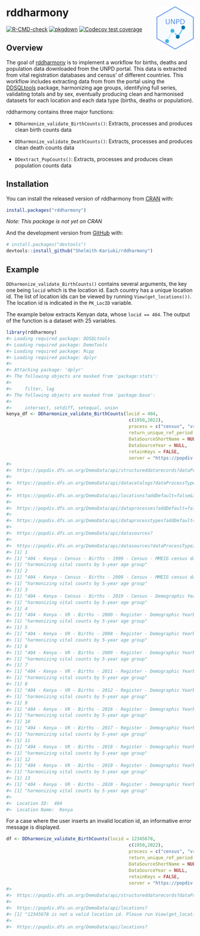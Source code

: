 
# rddharmony <a href='https://github.com/Shelmith-Kariuki/rddharmony'><img src='man/figures/logo.png' align="right" width="100" /></a>

<!-- badges: start -->

[![R-CMD-check](https://github.com/Shelmith-Kariuki/rddharmony/workflows/R-CMD-check/badge.svg)](https://github.com/Shelmith-Kariuki/rddharmony/actions)
[![pkgdown](https://github.com/Shelmith-Kariuki/rddharmony/actions/workflows/pkgdown.yaml/badge.svg)](https://github.com/Shelmith-Kariuki/rddharmony/actions)
[![Codecov test
coverage](https://codecov.io/gh/Shelmith-Kariuki/rddharmony/branch/master/graph/badge.svg)](https://codecov.io/gh/Shelmith-Kariuki/rddharmony?branch=master)

<!-- badges: end -->

## Overview

The goal of [rddharmony](https://github.com/Shelmith-Kariuki/rddharmony)
is to implement a workflow for births, deaths and population data
downloaded from the UNPD portal. This data is extracted from vital
registration databases and census’ of different countries. This workflow
includes extracting data from from the portal using the
[DDSQLtools](https://github.com/timriffe/DDSQLtools) package,
harmonizing age groups, identifying full series, validating totals and
by sex, eventually producing clean and harmonised datasets for each
location and each data type (births, deaths or population).

rddharmony contains three major functions:

  - `DDharmonize_validate_BirthCounts()`: Extracts, processes and
    produces clean birth counts data

  - `DDharmonize_validate_DeathCounts()`: Extracts, processes and
    produces clean death counts data

  - `DDextract_PopCounts()`: Extracts, processes and produces clean
    population counts data

## Installation

You can install the released version of rddharmony from
[CRAN](https://CRAN.R-project.org) with:

``` r
install.packages("rddharmony")
```

*Note: This package is not yet on CRAN*

And the development version from [GitHub](https://github.com/) with:

``` r
# install.packages("devtools")
devtools::install_github("Shelmith-Kariuki/rddharmony")
```

## Example

`DDharmonize_validate_BirthCounts()` contains several arguments, the key
one being `locid` which is the location id. Each country has a unique
location id. The list of location ids can be viewed by running
`View(get_locations())`. The location id is indicated in the `PK_LocID`
variable.

The example below extracts Kenyan data, whose `locid == 404`. The output
of the function is a dataset with 25 variables.

``` r
library(rddharmony)
#> Loading required package: DDSQLtools
#> Loading required package: DemoTools
#> Loading required package: Rcpp
#> Loading required package: dplyr
#> 
#> Attaching package: 'dplyr'
#> The following objects are masked from 'package:stats':
#> 
#>     filter, lag
#> The following objects are masked from 'package:base':
#> 
#>     intersect, setdiff, setequal, union
kenya_df <- DDharmonize_validate_BirthCounts(locid = 404,
                                              c(1950,2022),
                                              process = c("census", "vr"),
                                              return_unique_ref_period = TRUE,
                                              DataSourceShortName = NULL,
                                              DataSourceYear = NULL,
                                              retainKeys = FALSE,
                                              server = "https://popdiv.dfs.un.org/DemoData/api/")
#> 
#>  https://popdiv.dfs.un.org/DemoData/api/structureddatarecords?dataProcessIds=2,36&startYear=1950&endYear=2022&indicatorIds=159,170&locIds=404&locAreaTypeIds=2&subGroupIds=2 
#> 
#>  https://popdiv.dfs.un.org/DemoData/api/datacatalogs?dataProcessTypeIds=2&locIds=404&addDefault=false 
#> 
#>  https://popdiv.dfs.un.org/DemoData/api/locations?addDefault=false&includeDependencies=false&includeFormerCountries=false 
#> 
#>  https://popdiv.dfs.un.org/DemoData/api/dataprocesses?addDefault=false 
#> 
#>  https://popdiv.dfs.un.org/DemoData/api/dataprocesstypes?addDefault=false 
#> 
#>  https://popdiv.dfs.un.org/DemoData/api/datasources? 
#> 
#>  https://popdiv.dfs.un.org/DemoData/api/datasources?dataProcessTypeIds=2,36&locIds=404&addDefault=false 
#> [1] 1
#> [1] "404 - Kenya - Census - Births - 1999 - Census - MMEIG census data compilation for maternal mortality analysis - De-facto - Recent births - Fair"
#> [1] "harmonizing vital counts by 5-year age group"
#> [1] 2
#> [1] "404 - Kenya - Census - Births - 2009 - Census - MMEIG census data compilation for maternal mortality analysis - De-facto - Recent births - Fair"
#> [1] "harmonizing vital counts by 5-year age group"
#> [1] 3
#> [1] "404 - Kenya - Census - Births - 2019 - Census - Demographic Yearbook - De-facto - Recent births - Unknown"
#> [1] "harmonizing vital counts by 5-year age group"
#> [1] 4
#> [1] "404 - Kenya - VR - Births - 2000 - Register - Demographic Yearbook - Year of occurrence - Direct - Low"
#> [1] "harmonizing vital counts by 5-year age group"
#> [1] 5
#> [1] "404 - Kenya - VR - Births - 2008 - Register - Demographic Yearbook - Year of occurrence - Direct - Low"
#> [1] "harmonizing vital counts by 5-year age group"
#> [1] 6
#> [1] "404 - Kenya - VR - Births - 2009 - Register - Demographic Yearbook - Year of occurrence - Direct - Low"
#> [1] "harmonizing vital counts by 5-year age group"
#> [1] 7
#> [1] "404 - Kenya - VR - Births - 2011 - Register - Demographic Yearbook - Year of occurrence - Direct - Low"
#> [1] "harmonizing vital counts by 5-year age group"
#> [1] 8
#> [1] "404 - Kenya - VR - Births - 2012 - Register - Demographic Yearbook - Year of occurrence - Direct - Low"
#> [1] "harmonizing vital counts by 5-year age group"
#> [1] 9
#> [1] "404 - Kenya - VR - Births - 2016 - Register - Demographic Yearbook - Year of registration - Direct - Low"
#> [1] "harmonizing vital counts by 5-year age group"
#> [1] 10
#> [1] "404 - Kenya - VR - Births - 2017 - Register - Demographic Yearbook - Year of registration - Direct - Low"
#> [1] "harmonizing vital counts by 5-year age group"
#> [1] 11
#> [1] "404 - Kenya - VR - Births - 2018 - Register - Demographic Yearbook - Year of registration - Direct - Low"
#> [1] "harmonizing vital counts by 5-year age group"
#> [1] 12
#> [1] "404 - Kenya - VR - Births - 2019 - Register - Demographic Yearbook - Year of registration - Direct - Low"
#> [1] "harmonizing vital counts by 5-year age group"
#> [1] 13
#> [1] "404 - Kenya - VR - Births - 2020 - Register - Demographic Yearbook - Year of registration - Direct - Low"
#> [1] "harmonizing vital counts by 5-year age group"
#> 
#>  Location ID:  404 
#>  Location Name:  Kenya
```

For a case where the user inserts an invalid location id, an informative
error message is displayed.

``` r
df <- DDharmonize_validate_BirthCounts(locid = 12345678,
                                              c(1950,2022),
                                              process = c("census", "vr"),
                                              return_unique_ref_period = TRUE,
                                              DataSourceShortName = NULL,
                                              DataSourceYear = NULL,
                                              retainKeys = FALSE,
                                              server = "https://popdiv.dfs.un.org/DemoData/api/")
#> 
#>  https://popdiv.dfs.un.org/DemoData/api/structureddatarecords?dataProcessIds=2,36&startYear=1950&endYear=2022&indicatorIds=159,170&locIds=12345678&locAreaTypeIds=2&subGroupIds=2 
#> 
#>  https://popdiv.dfs.un.org/DemoData/api/locations? 
#> [1] "12345678 is not a valid location id. Please run View(get_locations()) to get a list of plausible location ids. They are listed in the `PK_LocID` variable"
#> 
#>  https://popdiv.dfs.un.org/DemoData/api/locations?
```
